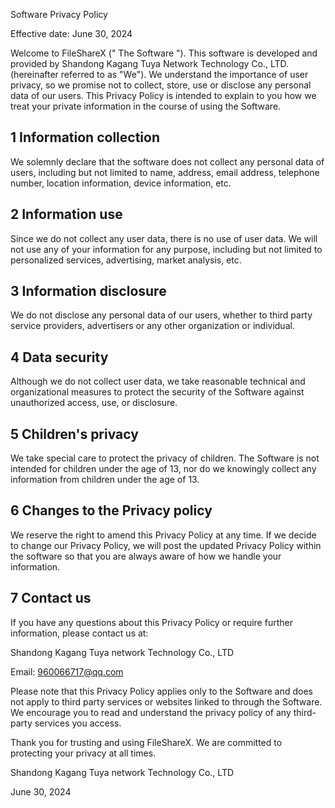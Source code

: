 Software Privacy Policy

Effective date: June 30, 2024

Welcome to FileShareX (" The Software "). This software is developed and provided by Shandong Kagang Tuya Network Technology Co., LTD. (hereinafter referred to as "We"). We understand the importance of user privacy, so we promise not to collect, store, use or disclose any personal data of our users. This Privacy Policy is intended to explain to you how we treat your private information in the course of using the Software.

## 1 Information collection

We solemnly declare that the software does not collect any personal data of users, including but not limited to name, address, email address, telephone number, location information, device information, etc.

## 2 Information use

Since we do not collect any user data, there is no use of user data. We will not use any of your information for any purpose, including but not limited to personalized services, advertising, market analysis, etc.

## 3 Information disclosure

We do not disclose any personal data of our users, whether to third party service providers, advertisers or any other organization or individual.

## 4 Data security

Although we do not collect user data, we take reasonable technical and organizational measures to protect the security of the Software against unauthorized access, use, or disclosure.

## 5 Children's privacy

We take special care to protect the privacy of children. The Software is not intended for children under the age of 13, nor do we knowingly collect any information from children under the age of 13.

## 6 Changes to the Privacy policy

We reserve the right to amend this Privacy Policy at any time. If we decide to change our Privacy Policy, we will post the updated Privacy Policy within the software so that you are always aware of how we handle your information.

## 7 Contact us

If you have any questions about this Privacy Policy or require further information, please contact us at:

Shandong Kagang Tuya network Technology Co., LTD

Email: 960066717@qq.com


Please note that this Privacy Policy applies only to the Software and does not apply to third party services or websites linked to through the Software. We encourage you to read and understand the privacy policy of any third-party services you access.

Thank you for trusting and using FileShareX. We are committed to protecting your privacy at all times.

Shandong Kagang Tuya network Technology Co., LTD

June 30, 2024